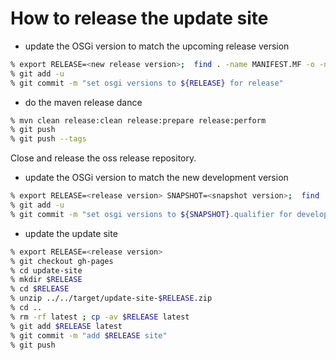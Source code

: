 # How to release the update site

- update the OSGi version to match the upcoming release version

```bash
% export RELEASE=<new release version>;  find . -name MANIFEST.MF -o -name feature.xml | xargs perl -pi -e "s|${RELEASE}.qualifier|${RELEASE}|"
% git add -u
% git commit -m "set osgi versions to ${RELEASE} for release"
```

- do the maven release dance

```bash
% mvn clean release:clean release:prepare release:perform
% git push
% git push --tags
```

Close and release the oss release repository.

- update the OSGi version to match the new development version

```bash
% export RELEASE=<release version> SNAPSHOT=<snapshot version>;  find . -name MANIFEST.MF -o -name feature.xml | xargs perl -pi -e "s|${RELEASE}|${SNAPSHOT}.qualifier|"
% git add -u
% git commit -m "set osgi versions to ${SNAPSHOT}.qualifier for development"
```

- update the update site

```bash
% export RELEASE=<release version>
% git checkout gh-pages
% cd update-site
% mkdir $RELEASE
% cd $RELEASE
% unzip ../../target/update-site-$RELEASE.zip
% cd ..
% rm -rf latest ; cp -av $RELEASE latest
% git add $RELEASE latest
% git commit -m "add $RELEASE site"
% git push
```

